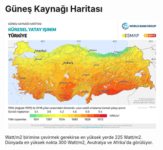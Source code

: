 # Güneş Kaynağı Haritası

![](solar-map-tr.png)

Watt/m2 birimine çevirmek gerekirse en yüksek yerde 225 Watt/m2. Dünyada
en yüksek nokta 300 Watt/m2, Avutralya ve Afrika'da görülüyor.

